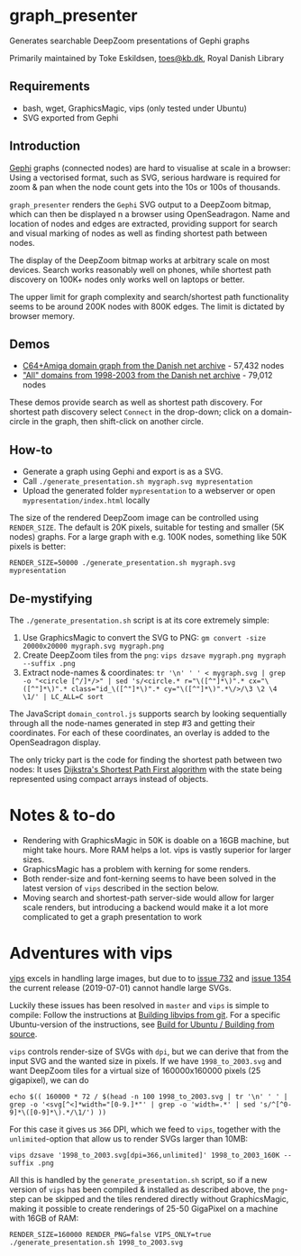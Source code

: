 # graph_presenter
Generates searchable DeepZoom presentations of Gephi graphs

Primarily maintained by Toke Eskildsen, [toes@kb.dk](mailto:toes@kb.dk), Royal Danish Library


## Requirements

* bash, wget, GraphicsMagic, vips (only tested under Ubuntu)
* SVG exported from Gephi


## Introduction
[Gephi](https://gephi.org/) graphs (connected nodes) are hard to visualise at scale in a browser:
Using a vectorised format, such as SVG, serious hardware is required for zoom & pan when the node
count gets into the 10s or 100s of thousands.

`graph_presenter` renders the `Gephi` SVG output to a DeepZoom bitmap, which can then be displayed
n a browser using OpenSeadragon. Name and location of nodes and edges are extracted, providing 
support for search and visual marking of nodes as well as finding shortest path between nodes.

The display of the DeepZoom bitmap works at arbitrary scale on most devices. Search works reasonably
well on phones, while shortest path discovery on 100K+ nodes only works well on laptops or better.

The upper limit for graph complexity and search/shortest path functionality seems to be around 200K
nodes with 800K edges. The limit is dictated by browser memory.


## Demos
* [C64+Amiga domain graph from the Danish net archive](https://labs.statsbiblioteket.dk/linkgraph/c64/) - 57,432 nodes
* ["All" domains from 1998-2003 from the Danish net archive](https://labs.statsbiblioteket.dk/linkgraph/1998_to_2003/) - 79,012 nodes

These demos provide search as well as shortest path discovery. For shortest path discovery select `Connect` in the drop-down; click on a domain-circle in the graph, then shift-click on another circle.


## How-to
* Generate a graph using Gephi and export is as a SVG.
* Call `./generate_presentation.sh mygraph.svg mypresentation`
* Upload the generated folder `mypresentation` to a webserver or open `mypresentation/index.html` locally

The size of the rendered DeepZoom image can be controlled using `RENDER_SIZE`. The default is 20K pixels, suitable for testing and smaller (5K nodes) graphs. For a large graph with e.g. 100K nodes, something like 50K pixels is better:
```
RENDER_SIZE=50000 ./generate_presentation.sh mygraph.svg mypresentation
```

## De-mystifying
The `./generate_presentation.sh` script is at its core extremely simple:

1. Use GraphicsMagic to convert the SVG to PNG: `gm convert -size 20000x20000 mygraph.svg mygraph.png`
2. Create DeepZoom tiles from the `png`: `vips dzsave mygraph.png mygraph --suffix .png`
3. Extract node-names & coordinates: `tr '\n' ' ' < mygraph.svg | grep -o "<circle [^/]*/>" | sed 's/<circle.* r="\([^"]*\)".* cx="\([^"]*\)".* class="id_\([^"]*\)".* cy="\([^"]*\)".*\/>/\3 \2 \4 \1/' | LC_ALL=C sort`

The JavaScript `domain_control.js` supports search by looking sequentially through all the node-names generated in step #3 and getting their coordinates. For each of these coordinates, an overlay is added to the OpenSeadragon display.

The only tricky part is the code for finding the shortest path between two nodes: It uses [Dijkstra's Shortest Path First algorithm](https://en.wikipedia.org/wiki/Dijkstra%27s_algorithm) with the state being represented using compact arrays instead of objects.


# Notes & to-do
* Rendering with GraphicsMagic in 50K is doable on a 16GB machine, but might take hours. More RAM helps a lot. vips is vastly superior for larger sizes.
* GraphicsMagic has a problem with kerning for some renders.
* Both render-size and font-kerning seems to have been solved in the latest version of `vips` described in the section below.
* Moving search and shortest-path server-side would allow for larger scale renders, but introducing a backend would make it a lot more complicated to get a graph presentation to work

# Adventures with vips

[vips](https://github.com/libvips/libvips) excels in handling large images, but due to to [issue 732](https://github.com/libvips/libvips/issues/732) and [issue 1354](https://github.com/libvips/libvips/issues/1354) the current release (2019-07-01) cannot handle large SVGs.

Luckily these issues has been resolved in `master` and `vips` is simple to compile: Follow the instructions at [Building libvips from git](https://github.com/libvips/libvips/tree/add-unlimited-to-svgload#building-libvips-from-git). For a specific Ubuntu-version of the instructions, see [Build for Ubuntu / Building from source](https://github.com/libvips/libvips/wiki/Build-for-Ubuntu#building-from-source).

`vips` controls render-size of SVGs with `dpi`, but we can derive that from the input SVG and the wanted size in pixels. If we have `1998_to_2003.svg` and want DeepZoom tiles for a virtual size of 160000x160000 pixels (25 gigapixel), we can do
```
echo $(( 160000 * 72 / $(head -n 100 1998_to_2003.svg | tr '\n' ' ' | grep -o '<svg[^<]*width="[0-9.]*"' | grep -o 'width=.*' | sed 's/^[^0-9]*\([0-9]*\).*/\1/') ))
```
For this case it gives us `366` DPI, which we feed to `vips`, together with the `unlimited`-option that allow us to render SVGs larger than 10MB:
```
vips dzsave '1998_to_2003.svg[dpi=366,unlimited]' 1998_to_2003_160K --suffix .png
```

All this is handled by the `generate_presentation.sh` script, so if a new version of `vips` has been compiled & installed as described above, the `png`-step can be skipped and the tiles rendered directly without GraphicsMagic, making it possible to create renderings of 25-50 GigaPixel on a machine with 16GB of RAM:

```
RENDER_SIZE=160000 RENDER_PNG=false VIPS_ONLY=true ./generate_presentation.sh 1998_to_2003.svg
```

